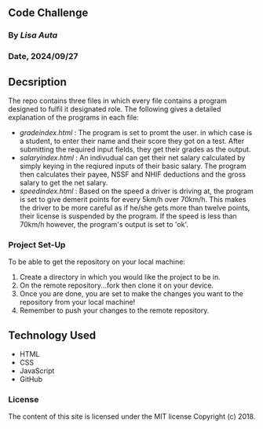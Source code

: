 ## Code Challenge

### By *Lisa Auta*

### Date, 2024/09/27

## Decsription
The repo contains three files in which every file contains a program designed to fulfil it designated role. The following gives a detailed explanation of the programs in each file:
- *gradeindex.html* : The program is set to promt the user. in which case is a student, to enter their name and their score they got on a test. After submitting the required input fields, they get their grades as the output.
- *salaryindex.html* : An indivudual can get their net salary calculated by simply keying in the reqiured inputs of their basic salary. The program then calculates their payee, NSSF and NHIF deductions and the gross salary to get the net salary.
- *speedindex.html* : Based on the speed a driver is driving at, the program is set to give demerit points for every 5km/h over 70km/h. This makes the driver to be more careful as if he/she gets more than twelve points, their license is suspended by the program. If the speed is less than 70km/h however, the program's output is set to 'ok'.

### Project Set-Up
To be able to get the repository on your local machine:
1. Create a directory in which you would like the project to be in.
2. On the remote repository...fork then clone it on your device.
3. Once you are done, you are set to make the changes you want to the repository from your local machine!
4. Remember to push your changes to the remote repository.

## Technology Used
- HTML
- CSS
- JavaScript
- GitHub

### License
The content of this site is licensed under the MIT license
Copyright (c) 2018.
